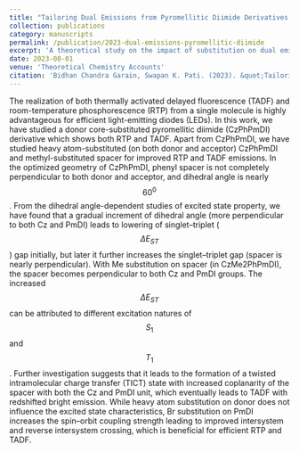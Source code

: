```yaml
---
title: "Tailoring Dual Emissions from Pyromellitic Diimide Derivatives through Substitution: A Theoretical Perspective"
collection: publications
category: manuscripts
permalink: /publication/2023-dual-emissions-pyromellitic-diimide
excerpt: 'A theoretical study on the impact of substitution on dual emissions from pyromellitic diimide derivatives.'
date: 2023-08-01
venue: 'Theoretical Chemistry Accounts'
citation: 'Bidhan Chandra Garain, Swapan K. Pati. (2023). &quot;Tailoring Dual Emissions from Pyromellitic Diimide Derivatives through Substitution: A Theoretical Perspective.&quot; <i>Theoretical Chemistry Accounts</i>, 142(8), 70.'
---
```


The realization of both thermally activated delayed fluorescence (TADF) and room-temperature phosphorescence (RTP) from a single molecule is highly advantageous for efficient light-emitting diodes (LEDs). In this work, we have studied a donor core-substituted pyromellitic diimide (CzPhPmDI) derivative which shows both RTP and TADF. Apart from CzPhPmDI, we have studied heavy atom-substituted (on both donor and acceptor) CzPhPmDI and methyl-substituted spacer for improved RTP and TADF emissions. In the optimized geometry of CzPhPmDI, phenyl spacer is not completely perpendicular to both donor and acceptor, and dihedral angle is nearly $$60^{0}$$. From the dihedral angle-dependent studies of excited state property, we have found that a gradual increment of dihedral angle (more perpendicular to both Cz and PmDI) leads to lowering of singlet–triplet ($$\Delta E_{ST}$$) gap initially, but later it further increases the singlet–triplet gap (spacer is nearly perpendicular). With Me substitution on spacer (in CzMe2PhPmDI), the spacer becomes perpendicular to both Cz and PmDI groups. The increased $$\Delta E_{ST}$$ can be attributed to different excitation natures of $$S_{1}$$ and $$T_{1}$$. Further investigation suggests that it leads to the formation of a twisted intramolecular charge transfer (TICT) state with increased coplanarity of the spacer with both the Cz and PmDI unit, which eventually leads to TADF with redshifted bright emission. While heavy atom substitution on donor does not influence the excited state characteristics, Br substitution on PmDI increases the spin–orbit coupling strength leading to improved intersystem and reverse intersystem crossing, which is beneficial for efficient RTP and TADF.
